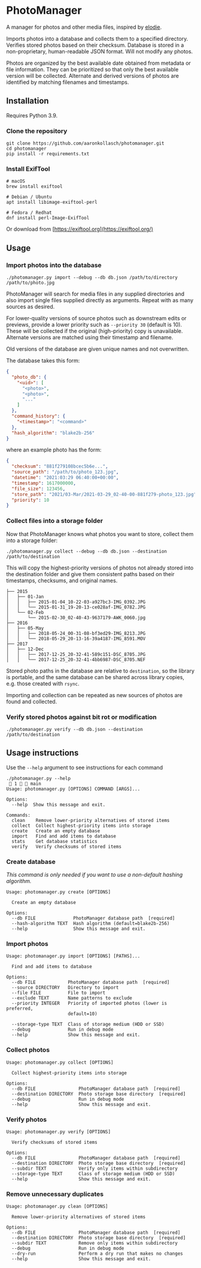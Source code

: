 # PhotoManager

A manager for photos and other media files,
inspired by [elodie](https://github.com/jmathai/elodie).

Imports photos into a database and collects them to a specified directory.
Verifies stored photos based on their checksum.
Database is stored in a non-proprietary, human-readable JSON format.
Will not modify any photos.

Photos are organized by the best available date
obtained from metadata or file information.
They can be prioritized so that only the best available version
will be collected. Alternate and derived versions of photos
are identified by matching filenames and timestamps.

## Installation
Requires Python 3.9.
### Clone the repository
```shell
git clone https://github.com/aaronkollasch/photomanager.git
cd photomanager
pip install -r requirements.txt
```

### Install ExifTool
```shell
# macOS
brew install exiftool

# Debian / Ubuntu
apt install libimage-exiftool-perl

# Fedora / Redhat
dnf install perl-Image-ExifTool
```
Or download from [https://exiftool.org](https://exiftool.org/)

## Usage
### Import photos into the database
```shell
./photomanager.py import --debug --db db.json /path/to/directory /path/to/photo.jpg
```
PhotoManager will search for media files in any supplied directories
and also import single files supplied directly as arguments.
Repeat with as many sources as desired.

For lower-quality versions of source photos such as downstream edits
or previews, provide a lower priority such as `--priority 30`
(default is 10). These will be collected if the original (high-priority)
copy is unavailable. Alternate versions are matched using their
timestamp and filename.

Old versions of the database are given unique names and not overwritten.

The database takes this form:
```json
{
  "photo_db": {
    "<uid>": [
      "<photo>",
      "<photo>",
      "..."
    ]
  },
  "command_history": {
    "<timestamp>": "<command>"
  },
  "hash_algorithm": "blake2b-256"
}
```
where an example photo has the form:
```json
{
  "checksum": "881f279108bcec5b6e...",
  "source_path": "/path/to/photo_123.jpg",
  "datetime": "2021:03:29 06:40:00+00:00",
  "timestamp": 1617000000,
  "file_size": 123456,
  "store_path": "2021/03-Mar/2021-03-29_02-40-00-881f279-photo_123.jpg",
  "priority": 10
}
```

### Collect files into a storage folder
Now that PhotoManager knows what photos you want to store,
collect them into a storage folder:
```shell
./photomanager.py collect --debug --db db.json --destination /path/to/destination
```
This will copy the highest-priority versions of photos
not already stored into the destination folder and
give them consistent paths based on their
timestamps, checksums, and original names.

```
├── 2015
│   ├── 01-Jan
│   │   ├── 2015-01-04_10-22-03-a927bc3-IMG_0392.JPG
│   │   └── 2015-01-31_19-20-13-ce028af-IMG_0782.JPG
│   └── 02-Feb
│       └── 2015-02-30_02-40-43-9637179-AWK_0060.jpg
├── 2016
│   ├── 05-May
│   │   ├── 2018-05-24_00-31-08-bf3ed29-IMG_8213.JPG
│   │   └── 2018-05-29_20-13-16-39a4187-IMG_8591.MOV
├── 2017
│   ├── 12-Dec
│   │   ├── 2017-12-25_20-32-41-589c151-DSC_8705.JPG
│   │   └── 2017-12-25_20-32-41-4bb6987-DSC_8705.NEF
```

Stored photo paths in the database are relative to `destination`,
so the library is portable, and the same database can be shared across
library copies, e.g. those created with `rsync`.

Importing and collection can be repeated
as new sources of photos are found and collected.

### Verify stored photos against bit rot or modification
```shell
./photomanager.py verify --db db.json --destination /path/to/destination
```

## Usage instructions
Use the `--help` argument to see instructions for each command
```shell
./photomanager.py --help                                                                                                                                            1   main 
Usage: photomanager.py [OPTIONS] COMMAND [ARGS]...

Options:
  --help  Show this message and exit.

Commands:
  clean    Remove lower-priority alternatives of stored items
  collect  Collect highest-priority items into storage
  create   Create an empty database
  import   Find and add items to database
  stats    Get database statistics
  verify   Verify checksums of stored items
```
### Create database
_This command is only needed if you want to use a
non-default hashing algorithm._
```
Usage: photomanager.py create [OPTIONS]

  Create an empty database

Options:
  --db FILE              PhotoManager database path  [required]
  --hash-algorithm TEXT  Hash algorithm (default=blake2b-256)
  --help                 Show this message and exit.
```
### Import photos
```
Usage: photomanager.py import [OPTIONS] [PATHS]...

  Find and add items to database

Options:
  --db FILE            PhotoManager database path  [required]
  --source DIRECTORY   Directory to import
  --file FILE          File to import
  --exclude TEXT       Name patterns to exclude
  --priority INTEGER   Priority of imported photos (lower is preferred,
                       default=10)

  --storage-type TEXT  Class of storage medium (HDD or SSD)
  --debug              Run in debug mode
  --help               Show this message and exit.
```

### Collect photos
```
Usage: photomanager.py collect [OPTIONS]

  Collect highest-priority items into storage

Options:
  --db FILE                PhotoManager database path  [required]
  --destination DIRECTORY  Photo storage base directory  [required]
  --debug                  Run in debug mode
  --help                   Show this message and exit.
```

### Verify photos
```
Usage: photomanager.py verify [OPTIONS]

  Verify checksums of stored items

Options:
  --db FILE                PhotoManager database path  [required]
  --destination DIRECTORY  Photo storage base directory  [required]
  --subdir TEXT            Verify only items within subdirectory
  --storage-type TEXT      Class of storage medium (HDD or SSD)
  --help                   Show this message and exit.
```

### Remove unnecessary duplicates
```
Usage: photomanager.py clean [OPTIONS]

  Remove lower-priority alternatives of stored items

Options:
  --db FILE                PhotoManager database path  [required]
  --destination DIRECTORY  Photo storage base directory  [required]
  --subdir TEXT            Remove only items within subdirectory
  --debug                  Run in debug mode
  --dry-run                Perform a dry run that makes no changes
  --help                   Show this message and exit.
```
